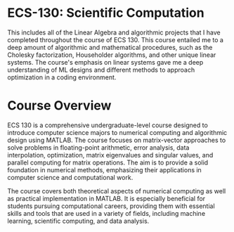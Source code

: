 # ECS-130: Scientific Computation 
This includes all of the Linear Algebra and algorithmic projects that I have completed throughout the course of ECS 130. This course entailed me to a deep amount of algorithmic and mathematical procedures, such as the Cholesky factorization, Householder algorithms, and other unique linear systems. The course's emphasis on linear systems gave me a deep understanding of ML designs and different methods to approach optimization in a coding environment. 

# Course Overview 
ECS 130 is a comprehensive undergraduate-level course designed to introduce computer science majors to numerical computing and algorithmic design using MATLAB. The course focuses on matrix-vector approaches to solve problems in floating-point arithmetic, error analysis, data interpolation, optimization, matrix eigenvalues and singular values, and parallel computing for matrix operations. The aim is to provide a solid foundation in numerical methods, emphasizing their applications in computer science and computational work.

The course covers both theoretical aspects of numerical computing as well as practical implementation in MATLAB. It is especially beneficial for students pursuing computational careers, providing them with essential skills and tools that are used in a variety of fields, including machine learning, scientific computing, and data analysis.
